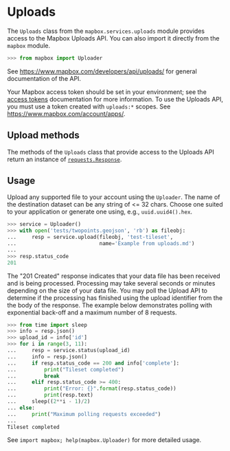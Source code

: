 # Uploads

The `Uploads` class from the `mapbox.services.uploads` module provides access
to the Mapbox Uploads API. You can also import it directly from the `mapbox`
module.

```python
>>> from mapbox import Uploader

```

See https://www.mapbox.com/developers/api/uploads/ for general documentation
of the API.

Your Mapbox access token should be set in your environment; see the [access
tokens](access_tokens.md) documentation for more information. To use the
Uploads API, you must use a token created with ``uploads:*`` scopes. See
https://www.mapbox.com/account/apps/.

## Upload methods

The methods of the `Uploads` class that provide access to the Uploads API
return an instance of
[`requests.Response`](http://docs.python-requests.org/en/latest/api/#requests.Response).

## Usage

Upload any supported file to your account using the ``Uploader``. The name of
the destination dataset can be any string of <= 32 chars. Choose one suited to
your application or generate one using, e.g., `uuid.uuid4().hex`.

```python
>>> service = Uploader()
>>> with open('tests/twopoints.geojson', 'rb') as fileobj:
...     resp = service.upload(fileobj, 'test-tileset',
...                           name='Example from uploads.md')
...
>>> resp.status_code
201

```

The "201 Created" response indicates that your data file has been received and
is being processed. Processing may take several seconds or minutes depending on
the size of your data file. You may poll the Upload API to determine if the
processing has finished using the upload identifier from the the body of the
response. The example below demonstrates polling with exponential back-off and
a maximum number of 8 requests.

```python
>>> from time import sleep
>>> info = resp.json()
>>> upload_id = info['id']
>>> for i in range(3, 11):
...     resp = service.status(upload_id)
...     info = resp.json()
...     if resp.status_code == 200 and info['complete']:
...         print("Tileset completed")
...         break
...     elif resp.status_code >= 400:
...         print("Error: {}".format(resp.status_code))
...         print(resp.text)
...     sleep((2**i - 1)/2)
... else:
...     print("Maximum polling requests exceeded")
...
Tileset completed

```

See ``import mapbox; help(mapbox.Uploader)`` for more detailed usage.
